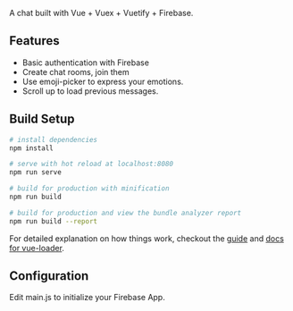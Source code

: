 A chat built with Vue + Vuex + Vuetify + Firebase.
## Features
* Basic authentication with Firebase
* Create chat rooms, join them
* Use emoji-picker to express your emotions.
* Scroll up to load previous messages.

## Build Setup

``` bash
# install dependencies
npm install

# serve with hot reload at localhost:8080
npm run serve

# build for production with minification
npm run build

# build for production and view the bundle analyzer report
npm run build --report
```

For detailed explanation on how things work, checkout the [guide](http://vuejs-templates.github.io/webpack/) and [docs for vue-loader](http://vuejs.github.io/vue-loader).

## Configuration

Edit main.js to initialize your Firebase App.
